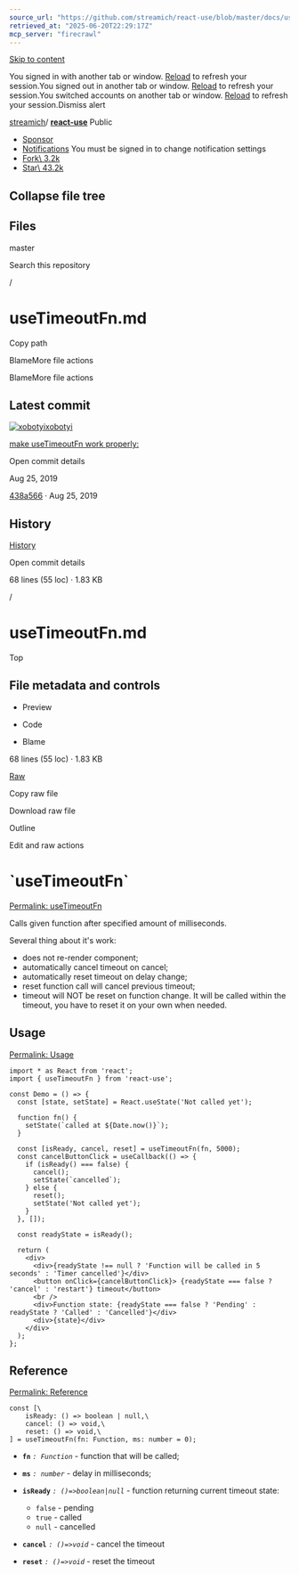 ```yaml
---
source_url: "https://github.com/streamich/react-use/blob/master/docs/useTimeoutFn.md"
retrieved_at: "2025-06-20T22:29:17Z"
mcp_server: "firecrawl"
---
```

[Skip to content](https://github.com/streamich/react-use/blob/master/docs/useTimeoutFn.md#start-of-content)

You signed in with another tab or window. [Reload](https://github.com/streamich/react-use/blob/master/docs/useTimeoutFn.md) to refresh your session.You signed out in another tab or window. [Reload](https://github.com/streamich/react-use/blob/master/docs/useTimeoutFn.md) to refresh your session.You switched accounts on another tab or window. [Reload](https://github.com/streamich/react-use/blob/master/docs/useTimeoutFn.md) to refresh your session.Dismiss alert

[streamich](https://github.com/streamich)/ **[react-use](https://github.com/streamich/react-use)** Public

- [Sponsor](https://github.com/sponsors/streamich)
- [Notifications](https://github.com/login?return_to=%2Fstreamich%2Freact-use) You must be signed in to change notification settings
- [Fork\\
3.2k](https://github.com/login?return_to=%2Fstreamich%2Freact-use)
- [Star\\
43.2k](https://github.com/login?return_to=%2Fstreamich%2Freact-use)


## Collapse file tree

## Files

master

Search this repository

/

# useTimeoutFn.md

Copy path

BlameMore file actions

BlameMore file actions

<h2><a name="latest-commit"></a> Latest commit</h2>

[![xobotyi](https://avatars.githubusercontent.com/u/6178739?v=4&size=40)](https://github.com/xobotyi)[xobotyi](https://github.com/streamich/react-use/commits?author=xobotyi)

[make useTimeoutFn work properly:](https://github.com/streamich/react-use/commit/438a56606bb90d140425bd9f55e2b8c453f20151)

Open commit details

Aug 25, 2019

[438a566](https://github.com/streamich/react-use/commit/438a56606bb90d140425bd9f55e2b8c453f20151) · Aug 25, 2019

<h2><a name="history"></a> History</h2>

[History](https://github.com/streamich/react-use/commits/master/docs/useTimeoutFn.md)

Open commit details

68 lines (55 loc) · 1.83 KB

/

# useTimeoutFn.md

Top

<h2><a name="file-metadata-and-controls"></a> File metadata and controls</h2>

- Preview

- Code

- Blame


68 lines (55 loc) · 1.83 KB

[Raw](https://github.com/streamich/react-use/raw/refs/heads/master/docs/useTimeoutFn.md)

Copy raw file

Download raw file

Outline

Edit and raw actions

<h1><a name="usetimeoutfn"></a> `useTimeoutFn`</h1>

[Permalink: useTimeoutFn](https://github.com/streamich/react-use/blob/master/docs/useTimeoutFn.md#usetimeoutfn)

Calls given function after specified amount of milliseconds.

Several thing about it's work:

- does not re-render component;
- automatically cancel timeout on cancel;
- automatically reset timeout on delay change;
- reset function call will cancel previous timeout;
- timeout will NOT be reset on function change. It will be called within the timeout, you have to reset it on your own when needed.

<h2><a name="usage"></a> Usage</h2>

[Permalink: Usage](https://github.com/streamich/react-use/blob/master/docs/useTimeoutFn.md#usage)

```
import * as React from 'react';
import { useTimeoutFn } from 'react-use';

const Demo = () => {
  const [state, setState] = React.useState('Not called yet');

  function fn() {
    setState(`called at ${Date.now()}`);
  }

  const [isReady, cancel, reset] = useTimeoutFn(fn, 5000);
  const cancelButtonClick = useCallback(() => {
    if (isReady() === false) {
      cancel();
      setState(`cancelled`);
    } else {
      reset();
      setState('Not called yet');
    }
  }, []);

  const readyState = isReady();

  return (
    <div>
      <div>{readyState !== null ? 'Function will be called in 5 seconds' : 'Timer cancelled'}</div>
      <button onClick={cancelButtonClick}> {readyState === false ? 'cancel' : 'restart'} timeout</button>
      <br />
      <div>Function state: {readyState === false ? 'Pending' : readyState ? 'Called' : 'Cancelled'}</div>
      <div>{state}</div>
    </div>
  );
};
```

<h2><a name="reference"></a> Reference</h2>

[Permalink: Reference](https://github.com/streamich/react-use/blob/master/docs/useTimeoutFn.md#reference)

```
const [\
    isReady: () => boolean | null,\
    cancel: () => void,\
    reset: () => void,\
] = useTimeoutFn(fn: Function, ms: number = 0);
```

- **`fn`** _`: Function`_ \- function that will be called;
- **`ms`** _`: number`_ \- delay in milliseconds;
- **`isReady`** _`: ()=>boolean|null`_ \- function returning current timeout state:

  - `false` \- pending
  - `true` \- called
  - `null` \- cancelled
- **`cancel`** _`: ()=>void`_ \- cancel the timeout
- **`reset`** _`: ()=>void`_ \- reset the timeout